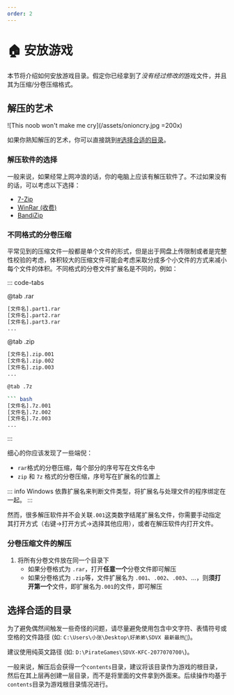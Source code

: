 ```yaml
---
order: 2
---
```


# :house: 安放游戏

本节将介绍如何安放游戏目录。假定你已经拿到了*没有经过修改的*游戏文件，并且其为压缩/分卷压缩格式。

## 解压的艺术

![This noob won't make me cry](/assets/onioncry.jpg  =200x)

如果你熟知解压的艺术，你可以直接跳到[#选择合适的目录](#选择合适的目录)。

### 解压软件的选择

一般来说，如果经常上网冲浪的话，你的电脑上应该有解压软件了。不过如果没有的话，可以考虑以下选择：
+ [7-Zip](http://www.7-zip.org/)
+ [WinRar (收费)](https://www.win-rar.com/predownload.html?&L=7)
+ [BandiZip](https://cn.bandisoft.com/bandizip/old/6/)

### 不同格式的分卷压缩

平常见到的压缩文件一般都是单个文件的形式，但是出于网盘上传限制或者是完整性校验的考虑，体积较大的压缩文件可能会考虑采取分成多个小文件的方式来减小每个文件的体积。不同格式的分卷文件扩展名是不同的，例如：

::: code-tabs

@tab .rar

``` bash
[文件名].part1.rar
[文件名].part2.rar
[文件名].part3.rar
...
```

@tab .zip

``` bash
[文件名].zip.001
[文件名].zip.002
[文件名].zip.003
...

@tab .7z

``` bash
[文件名].7z.001
[文件名].7z.002
[文件名].7z.003
...
```

:::

细心的你应该发现了一些端倪：
+ `rar`格式的分卷压缩，每个部分的序号写在文件名中
+ `zip` 和 `7z` 格式的分卷压缩，序号写在扩展名的位置上

::: info
Windows 依靠扩展名来判断文件类型，将扩展名与处理文件的程序绑定在一起。
:::

然而，很多解压软件并不会关联`.001`这类数字结尾扩展名文件，你需要手动指定其打开方式（右键->打开方式->选择其他应用），或者在解压软件内打开文件。

### 分卷压缩文件的解压

1. 将所有分卷文件放在同一个目录下
   + 如果分卷格式为 `.rar`，打开**任意一个**分卷文件即可解压
   + 如果分卷格式为 `.zip`等，文件扩展名为 `.001`、`.002`、`.003`、...，则**须打开第一个**文件，即扩展名为`.001`的文件，即可解压

## 选择合适的目录

为了避免偶然间触发一些奇怪的问题，请尽量避免使用包含中文字符、表情符号或空格的文件路径 (如: `C:\Users\小张\Desktop\好弟弟\SDVX 最新最热🤩`)。

建议使用纯英文路径 (如: `D:\PirateGames\SDVX-KFC-2077070700\`)。

一般来说，解压后会获得一个`contents`目录，建议将该目录作为游戏的根目录，然后在其上层再创建一层目录，而不是将里面的文件拿到外面来。后续操作均基于`contents`目录为游戏根目录情况进行。